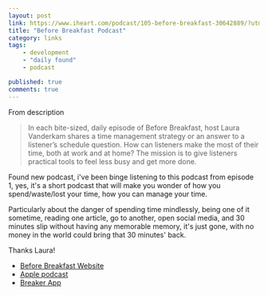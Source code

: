 ```yaml
---
layout: post
link: https://www.iheart.com/podcast/105-before-breakfast-30642889/?utm_source=dedenf
title: "Before Breakfast Podcast"
category: links
tags: 
    - development
    - "daily found"
    - podcast

published: true
comments: true
---
```


From description   

> In each bite-sized, daily episode of Before Breakfast, host Laura Vanderkam shares a time management strategy or an answer to a listener’s schedule question. How can listeners make the most of their time, both at work and at home? The mission is to give listeners practical tools to feel less busy and get more done.

Found new podcast, i've been binge listening to this podcast from episode 1, yes, it's a short podcast that will make you wonder of how you spend/waste/lost your time, how you can manage your time.

Particularly about the danger of spending time mindlessly, being one of it sometime, reading one article, go to another, open social media, and 30 minutes slip without having any memorable memory, it's just gone, with no money in the world could bring that 30 minutes' back.

Thanks Laura!

- [Before Breakfast Website](https://www.beforebreakfastpodcast.com/)
- [Apple podcast](https://podcasts.apple.com/us/podcast/before-breakfast/id1450018819) 
- [Breaker App](https://www.breaker.audio/before-breakfast)